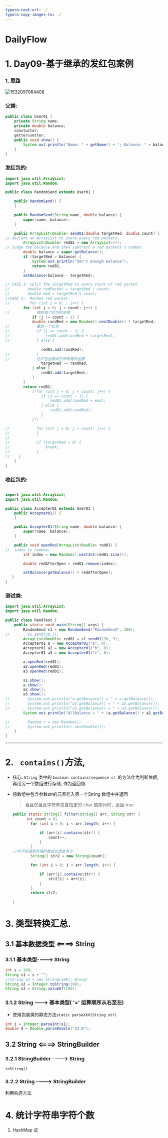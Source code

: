 ```yaml
---
typora-root-url: ./
typora-copy-images-to: ./
---
```


# DailyFlow

# 1. Day09-基于继承的发红包案例

### 1. 思路

![1532097064408](D:\MarkAndMemory\DailySeries\DailyFeedback\PicturesStorage\1532097064408.png)

### 父类: 

```java
public class User01 {
    private String name;
    private double balance;
	constuctor;
    getter&setter;    
    public void show() {
        System.out.println("Name: " + getName() + "; Balance: " + balance);
    }
}
```

### 发红包的: 

```java
import java.util.ArrayList;
import java.util.Random;

public class RandomSend extends User01 {

    public RandomSend() {
    }

    public RandomSend(String name, double balance) {
        super(name, balance);
    }

    public ArrayList<Double> send01(double targetRed, double count) {
// declare an ArrayList to store every red packets.
        ArrayList<Double> red01 = new ArrayList<>();
// judge the balance and then subtract a red packets's number.
        double balance = super.getBalance();
        if (targetRed > balance) {
            System.out.println("don't enough balance");
            return red01;
        }
        setBalance(balance - targetRed);

// CASE 1: split the targetRed to every count of red packet.
//        double redPacket = targetRed / count;
//        double mod = targetRed % count;
//CASE 2:  Random red packet.
//         for (int i = 0; ; i++) {
        for (int j = 0; j < count; j++) {
//            随机每个红包的金额
            if (j != count - 1) {
            double randRed = new Random().nextDouble() * targetRed;
//            最后一个红包
//            if (j == count - 1) {
//                red01.add(randRed + targetRed);
//            } else {

                red01.add(randRed);
//            }
//            总红包金额减去所有随机金额
                targetRed -= randRed;
            } else {
                red01.add(targetRed);
            }
        }
        return red01;
            /*for (int j = 0; j < count; j++) {
                if (j == count - 1) {
                    red01.add(randRed + mod);
                } else {
                    red01.add(randRed);
                }
            }*/

//            for (int j = 0; j < count; j++) {
//            }
//
//            if (targetRed < 0) {
//                break;
//            }
//    }
    }
}
```

### 收红包的: 

```java

import java.util.ArrayList;
import java.util.Random;

public class Accepter01 extends User01 {
    public Accepter01() {
    }

    public Accepter01(String name, double balance) {
        super(name, balance);
    }

    public void openRed(ArrayList<Double> red01) {
//  index to remove;
        int index = new Random().nextInt(red01.size());

        double redAfterOpen = red01.remove(index);

        setBalance(getBalance() + redAfterOpen);
   }
}
```

### 测试类: 

```java
import java.util.ArrayList;
import java.util.Random;

public class RandTest {
    public static void main(String[] args) {
        RandomSend s1 = new RandomSend("RandomSend", 300);
//        s1.send(30,3);
        ArrayList<Double> red01 = s1.send01(30, 3);
        Accepter01 a = new Accepter01("a", 0);
        Accepter01 a2 = new Accepter01("b", 0);
        Accepter01 a3 = new Accepter01("c", 0);

        a.openRed(red01);
        a2.openRed(red01);
        a3.openRed(red01);

        s1.show();
        a.show();
        a2.show();
        a3.show();
//        System.out.println("a.getBalance() = " + a.getBalance());
//        System.out.println("a2.getBalance() = " + a2.getBalance());
//        System.out.println("a3.getBalance() = " + a3.getBalance());
        System.out.println("AllBalance = " + (a.getBalance() + a2.getBalance() + a3.getBalance()));

//        Random r = new Random();
//        System.out.println(r.nextDouble());
    }
}
```



____



# 2. ` contains()`方法, 

- 核心: `String` 类中的 `boolean contains(sequence s) `的方法作为判断依据, 再用另一个数组进行存储, 作为返回值.

- 将数组中包含参数str的元素存入另一个String 数组中并返回

  > 当且仅当此字符串包含指定的 char 值序列时，返回 true

  ```java
  public static String[] filter(String[] arr, String str) {	
  		int count = 0;
          for (int i = 0; i < arr.length; i++) {
  
              if (arr[i].contains(str)) {
                  count++;
              }
          }
  //并不知道新存储的数组长度是多少.  
          String[] str2 = new String[count];
  
          for (int i = 0; i < arr.length; i++) {
  
              if (arr[i].contains(str)) {
                  str2[i] = arr[i];
              }
          }
          return str2;
      
  }
  ```




# 3. 类型转换汇总.

## 3.1 基本数据类型 <====> String

### 3.1.1 基本类型----> String

```java
int s = 100;
String s1 = s + "";
//String s2 = new String(100); Wrong!
String s2 = Integer.toString(100);
String s3 = String.valueOf(100);

```



### 3.1.2 String ---> 基本类型( '=' 运算顺序从右至左)

- 使用包装类的静态方法`static parseXXX(String str)`

```java
int i = Integer.parseInt(s1);
double d = Double.parseDouble("23.0");
```





## 3.2 String <====> StringBuilder

### 3.2.1 StringBuilder ---->  String  

   `toStirng()`



### 3.2.2 String ----> StringBuilder

利用构造方法



# 4. 统计字符串字符个数

1. HashMap 式